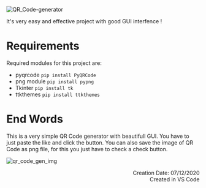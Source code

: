 ![QR_Code-generator](https://github.com/rmondal-official/QR-Code_Generator/assets/78198704/f6447168-4b53-4219-b98c-d024de294a38)

It's very easy and effective project with good GUI interfence !

# Requirements
Required modules for this project are:  
* pyqrcode  ```pip install PyQRCode```
* png module  ```pip install pypng```
* Tkinter ```pip install tk```
* ttkthemes  ```pip install ttkthemes```

# End Words
This is a very simple QR Code generator with beautifull GUI. You have to just paste the like and click the button. You can also save the image of QR Code as png file, for this you just have to check a check button.  

![qr_code_gen_img](https://github.com/rmondal-official/QR-Code_Generator/assets/78198704/6da6a56b-b4f0-4bfb-abd2-2b922b7d348b)

<div dir="rtl">
Creation Date: 07/12/2020 <br>
Created in VS Code
<div/>
